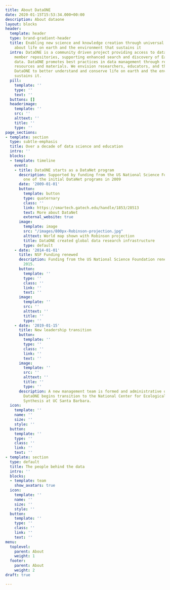 ```yaml
---
title: About DataONE
date: 2020-01-15T15:53:34.000+00:00
description: About dataone
layout: blocks
header:
  template: header
  type: brand-gradient-header
  title: Enabling new science and knowledge creation through universal access to data
    about life on earth and the environment that sustains it
  intro: DataONE is a community driven project providing access to data across multiple
    member repositories, supporting enhanced search and discovery of Earth and environmental
    data. DataONE promotes best practices in data management through responsive educational
    resources and materials. We envision researchers, educators, and the public using
    DataONE to better understand and conserve life on earth and the environment that
    sustains it.
  pill:
    template: ''
    type: ''
    text: ''
  buttons: []
  headerimage:
    template: ''
    src: ''
    alttext: ''
    title: ''
    type: ''
page_sections:
- template: section
  type: subtle-emphasis
  title: Over a decade of data science and education
  intro: ''
  blocks:
  - template: timeline
    event:
    - title: DataONE starts as a DataNet program
      description: Supported by funding from the US National Science Foundation as
        one of the initial DataNet programs in 2009
      date: '2009-01-01'
      button:
        template: button
        type: quaternary
        class: ''
        link: https://smartech.gatech.edu/handle/1853/28513
        text: More about DataNet
        external_website: true
      image:
        template: image
        src: "/images/800px-Robinson-projection.jpg"
        alttext: World map shown with Robinson projection
        title: DataONE created global data research infrastructure
        type: default
    - date: '2014-01-01'
      title: NSF Funding renewed
      description: Funding from the US National Science Foundation renewed through
        2015.
      button:
        template: ''
        type: ''
        class: ''
        link: ''
        text: ''
      image:
        template: ''
        src: ''
        alttext: ''
        title: ''
        type: ''
    - date: '2019-01-15'
      title: New leadership transition
      button:
        template: ''
        type: ''
        class: ''
        link: ''
        text: ''
      image:
        template: ''
        src: ''
        alttext: ''
        title: ''
        type: ''
      description: A new management team is formed and administrative oversight of
        DataONE begins transition to the National Center for Ecological Analysis and
        Synthesis at UC Santa Barbara.
  icon:
    template: ''
    name: ''
    size: ''
    style: ''
  button:
    template: ''
    type: ''
    class: ''
    link: ''
    text: ''
- template: section
  type: default
  title: The people behind the data
  intro: ''
  blocks:
  - template: team
    show_avatars: true
  icon:
    template: ''
    name: ''
    size: ''
    style: ''
  button:
    template: ''
    type: ''
    class: ''
    link: ''
    text: ''
menu:
  toplevel:
    parent: About
    weight: 1
  footer:
    parent: About
    weight: 2
draft: true

---
```

